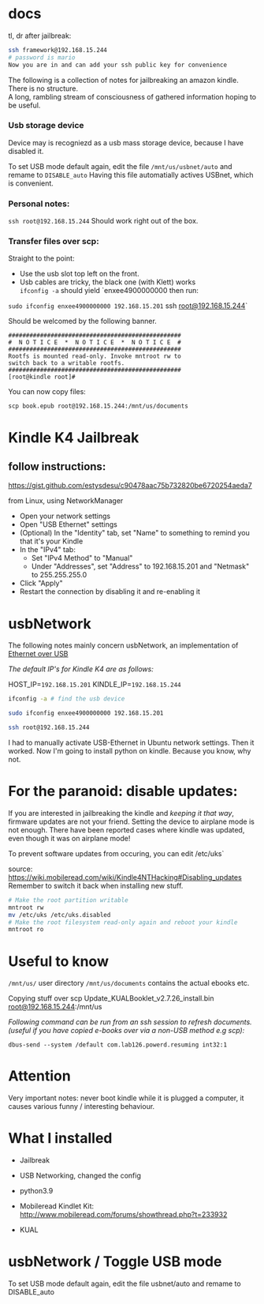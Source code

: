 # docs

tl, dr after jailbreak:
```bash
ssh framework@192.168.15.244
# password is mario
Now you are in and can add your ssh public key for convenience
```

The following is a collection of notes for jailbreaking an amazon kindle.  
There is no structure.  
A long, rambling stream of consciousness of gathered information hoping to be useful. 

### Usb storage device
Device may is recogniezd as a usb mass storage device, because I have disabled it.  

To set USB mode default again, edit the file `/mnt/us/usbnet/auto` and remame to `DISABLE_auto`
Having this file automatially actives USBnet, which is convenient. 


### Personal notes:
`ssh root@192.168.15.244`
Should work right out of the box.

### Transfer files over scp:
Straight to the point:
- Use the usb slot top left on the front.   
- Usb cables are tricky, the black one (with Klett) works   
`ifconfig -a` should yield `enxee4900000000
then run:


`sudo ifconfig enxee4900000000 192.168.15.201`
 ssh root@192.168.15.244`
 
 Should be welcomed by the following banner.


```
#################################################
#  N O T I C E  *  N O T I C E  *  N O T I C E  # 
#################################################
Rootfs is mounted read-only. Invoke mntroot rw to
switch back to a writable rootfs.
#################################################
[root@kindle root]# 
```
You can now copy files:
```
scp book.epub root@192.168.15.244:/mnt/us/documents
```

Kindle K4 Jailbreak
====================


## follow instructions:

https://gist.github.com/estysdesu/c90478aac75b732820be6720254aeda7

from Linux, using NetworkManager 

- Open your network settings
- Open "USB Ethernet" settings
- (Optional) In the "Identity" tab, set "Name" to something to remind you that it's your Kindle
- In the "IPv4" tab:
    - Set "IPv4 Method" to "Manual"
    - Under "Addresses", set "Address" to 192.168.15.201 and "Netmask" to 255.255.255.0 
- Click "Apply"
- Restart the connection by disabling it and re-enabling it 

# usbNetwork 
The following notes mainly concern usbNetwork, an implementation of [Ethernet over USB](https://www.wikiwand.com/en/Ethernet_over_USB)

*The default IP's for Kindle K4 are as follows:*

HOST_IP=`192.168.15.201`
KINDLE_IP=`192.168.15.244`


```bash
ifconfig -a # find the usb device

sudo ifconfig enxee4900000000 192.168.15.201

ssh root@192.168.15.244

```


I had to manually activate USB-Ethernet in Ubuntu network settings. Then it worked. Now I'm going to install python on kindle. Because you know, why not. 

# For the paranoid: disable updates:
If you are interested in jailbreaking the kindle and _keeping it that way_, firmware updates are not your friend. 
Setting the device to airplane mode is not enough. There have been reported cases where kindle was updated, even though it was on airplane mode!

To prevent software updates from occuring, you can edit /etc/uks` 

source: https://wiki.mobileread.com/wiki/Kindle4NTHacking#Disabling_updates
Remember to switch it back when installing new stuff. 
```bash
# Make the root partition writable 
mntroot rw
mv /etc/uks /etc/uks.disabled
# Make the root filesystem read-only again and reboot your kindle
mntroot ro
```

# Useful to know

`/mnt/us/`  user directory
`/mnt/us/documents`   contains the actual ebooks etc. 

Copying stuff over
scp Update_KUALBooklet_v2.7.26_install.bin root@192.168.15.244:/mnt/us


*Following command can be run from an ssh session to refresh documents. (useful if you have copied e-books over via a non-USB method e.g scp):*

`dbus-send --system /default com.lab126.powerd.resuming int32:1`

# Attention
Very important notes:
never boot kindle while it is plugged a computer, it causes various funny / interesting behaviour. 


# What I installed

- Jailbreak
- USB Networking, changed the config
- python3.9

- Mobileread Kindlet Kit:
http://www.mobileread.com/forums/showthread.php?t=233932
- KUAL



# usbNetwork / Toggle USB mode

To set USB mode default again, edit the file usbnet/auto and remame to DISABLE_auto

